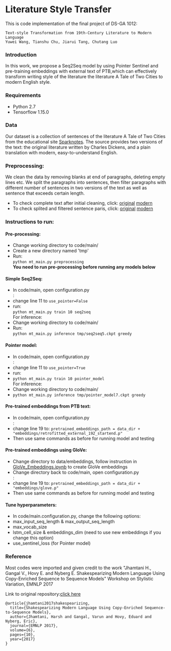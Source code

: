 # Literature Style Transfer


This is code implementation of the final project of DS-GA 1012:
```
Text-style Transformation from 19th-Century Literature to Modern Language
Yuwei Wang, Tianshu Chu, Jiarui Tang, Chutang Luo
```

### Introduction
In this work, we propose a Seq2Seq model by using Pointer Sentinel and pre-training embeddings with external text of PTB,which can effectively transform writing style of the literature the literature A Tale of Two Cities to modern English style.


### Requirements
- Python 2.7
- Tensorflow 1.15.0


### Data
Our  dataset is a collection of sentences of the literature A Tale of Two Cities from the  educational site [Sparknotes](www.saparknotes.com). The source provides two versions of the text: the original literature written by Charles Dickens, and a plain translation with modern, easy-to-understand English.  


### Preprocessing: 
 We clean the data by removing blanks at end of paragraphs, deleting empty lines etc. We split the paragraphs into sentences, then filter paragraphs with different number of sentences in two versions of the text as well as sentence that exceeds certain length. 
 - To check complete text after initial cleaning, click: [original](https://github.com/yuwei-jacque-wang/Literature-Style-Transfer-DSGA1012/blob/master/data/original_all_cleaned.txt) [modern](https://github.com/yuwei-jacque-wang/Literature-Style-Transfer-DSGA1012/blob/master/data/modern_all_cleaned.txt)
- To check splited and filtered sentence paris, click: [original](https://github.com/yuwei-jacque-wang/Literature-Style-Transfer-DSGA1012/blob/master/data/two_cities_original_sentence.txt) [modern](https://github.com/yuwei-jacque-wang/Literature-Style-Transfer-DSGA1012/blob/master/data/two_cities_modern_sentence.txt)

### Instructions to run:

#### Pre-processing:
- Change working directory to code/main/
- Create a new directory named 'tmp'
- Run: </br>
`python mt_main.py preprocessing` </br>
**You need to run pre-processing before running any models below**

#### Simple Seq2Seq: 
- In code/main, open configuration.py </br>:
 - change line 11 to `use_pointer=False`
- run: </br>
`python mt_main.py train 10 seq2seq` </br>
For inference: </br>
- Change working directory to code/main/
- Run: </br>
`python mt_main.py inference tmp/seq2seq5.ckpt greedy` </br>

#### Pointer model: 
- In code/main, open configuration.py </br>:
 - change line 11 to `use_pointer=True`
- run: </br>
- `python mt_main.py train 10 pointer_model` </br>
For inference: </br>
- Change working directory to code/main/
- `python mt_main.py inference tmp/pointer_model7.ckpt greedy` </br>

#### Pre-trained embeddings from PTB text:
- In code/main, open configuration.py </br>:
 - change line 19 to:
   `pretrained_embeddings_path = data_dir + "embeddings/retrofitted_external_192_startend.p"`
- Then use same commands as before for running model and testing

#### Pre-trained embeddings using GloVe:
- Change directory to data/embeddings, follow instruction in [GloVe_Embeddings.ipynb](https://github.com/yuwei-jacque-wang/Literature-Style-Transfer-DSGA1012/blob/master/data/embeddings/GloVe_Embedding.ipynb) to create GloVe embeddings
- Change directory back to code/main, open configuration.py </br>:
 - change line 19 to:
   `pretrained_embeddings_path = data_dir + "embeddings/glove.p"`
- Then use same commands as before for running model and testing

#### Tune hyperparameters:
- In code/main.configuration.py, change the following options:
 - max_input_seq_length & max_output_seq_length
 - max_vocab_size
 - lstm_cell_size & embeddings_dim (need to use new embeddings if you change this option)
 - use_sentinel_loss (for Pointer model)


### Reference
Most codes were imported and given credit to the work "Jhamtani H., Gangal V., Hovy E. and Nyberg E. Shakespearizing Modern Language Using Copy-Enriched Sequence to Sequence Models" Workshop on Stylistic Variation, EMNLP 2017

Link to original repository:[click here](https://github.com/harsh19/Shakespearizing-Modern-English)

```
@article{jhamtani2017shakespearizing,
  title={Shakespearizing Modern Language Using Copy-Enriched Sequence-to-Sequence Models},
  author={Jhamtani, Harsh and Gangal, Varun and Hovy, Eduard and Nyberg, Eric},
  journal={EMNLP 2017},
  volume={6},
  pages={10},
  year={2017}
}
```
